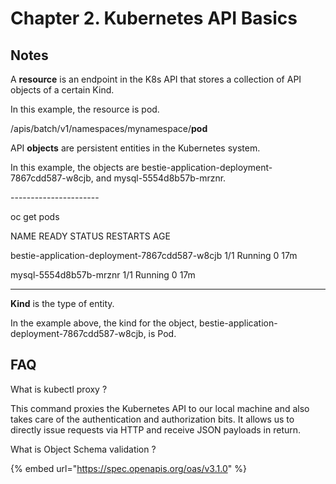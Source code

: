 # Chapter 2. Kubernetes API Basics

## Notes

A **resource** is an endpoint in the K8s API that stores a collection of API objects of a certain Kind.

In this example, the resource is pod.

/apis/batch/v1/namespaces/mynamespace/**pod**



API **objects** are persistent entities in the Kubernetes system.

In this example, the objects are bestie-application-deployment-7867cdd587-w8cjb, and mysql-5554d8b57b-mrznr.

\----------------------

oc get pods                               &#x20;

NAME                                             READY   STATUS    RESTARTS   AGE                                                                             &#x20;

bestie-application-deployment-7867cdd587-w8cjb   1/1     Running   0          17m                                                                             &#x20;

mysql-5554d8b57b-mrznr                           1/1     Running   0          17m                &#x20;

****

**Kind** is the type of entity.

In the example above, the kind for the object, bestie-application-deployment-7867cdd587-w8cjb,  is Pod.

## FAQ

What is kubectl proxy ?

This command proxies the Kubernetes API to our local machine and also takes care of the authentication and authorization bits. It allows us to directly issue requests via HTTP and receive JSON payloads in return.

What is Object Schema validation ?

{% embed url="https://spec.openapis.org/oas/v3.1.0" %}

